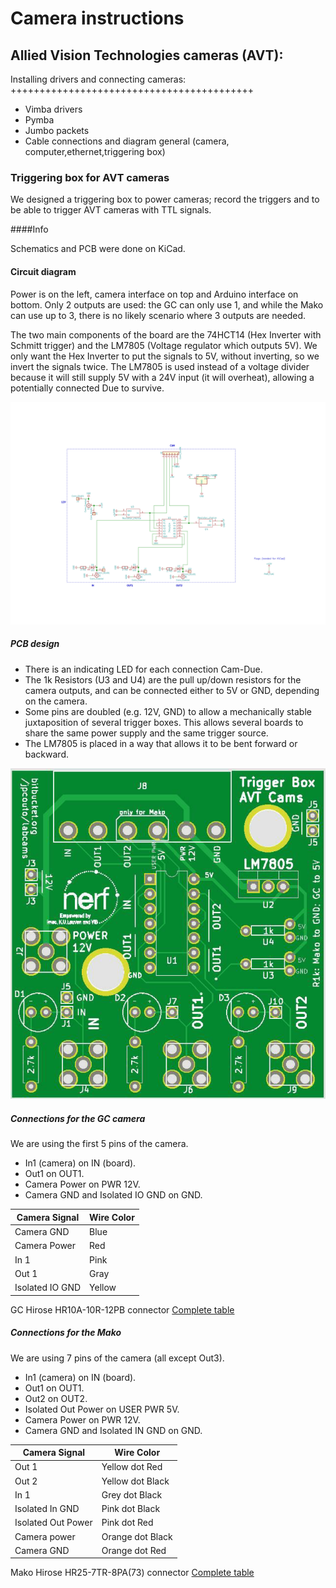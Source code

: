 Camera instructions
===================

Allied Vision Technologies cameras (AVT):
----------------------------------------

Installing drivers and connecting cameras:
++++++++++++++++++++++++++++++++++++++++++

* Vimba drivers
* Pymba
* Jumbo packets
* Cable connections and diagram 
     general (camera, computer,ethernet,triggering box)

### Triggering box for AVT cameras
We designed a triggering box to power cameras; record the triggers and to be able to trigger AVT cameras with TTL signals.

####Info

Schematics and PCB were done on KiCad.

#### Circuit diagram

Power is on the left, camera interface on top and Arduino interface on bottom.
Only 2 outputs are used: the GC can only use 1, and while the Mako can use up to 3, there is no likely scenario where 3 outputs are needed.

The two main components of the board are the 74HCT14 (Hex Inverter with Schmitt trigger) and the LM7805 (Voltage regulator which outputs 5V).
We only want the Hex Inverter to put the signals to 5V, without inverting, so we invert the signals twice.
The LM7805 is used instead of a voltage divider because it will still supply 5V with a 24V input (it will overheat), allowing a potentially connected Due to survive.

![picture](images/trigger_box_schematic.svg)

##### PCB design

* There is an indicating LED for each connection Cam-Due.
* The 1k Resistors (U3 and U4) are the pull up/down resistors for the camera outputs, and can be connected either to 5V or GND, depending on the camera.
* Some pins are doubled (e.g. 12V, GND) to allow a mechanically stable juxtaposition of several trigger boxes.
This allows several boards to share the same power supply and the same trigger source.
* The LM7805 is placed in a way that allows it to be bent forward or backward.

![picture](images/trigger_box_avt.png)

##### Connections for the GC camera

We are using the first 5 pins of the camera.

* In1 (camera) on IN (board).
* Out1 on OUT1.
* Camera Power on PWR 12V.
* Camera GND and Isolated IO GND on GND.

Camera Signal|Wire Color
------------ | ---------
Camera GND|Blue
Camera Power|Red
In 1| Pink
Out 1|Gray
Isolated IO GND|Yellow

GC Hirose HR10A-10R-12PB connector [Complete table](images/gc_conn.png)
 
##### Connections for the Mako

We are using 7 pins of the camera (all except Out3).

* In1 (camera) on IN (board).
* Out1 on OUT1.
* Out2 on OUT2.
* Isolated Out Power on USER PWR 5V.
* Camera Power on PWR 12V.
* Camera GND and Isolated IN GND on GND.

Camera Signal|Wire Color
------------ | ---------
Out 1|Yellow dot Red
Out 2|Yellow dot Black
In 1|Grey dot Black
Isolated In GND|Pink dot Black
Isolated Out Power|Pink dot Red
Camera power|Orange dot Black
Camera GND|Orange dot Red


Mako Hirose HR25-7TR-8PA(73) connector [Complete table](images/mako_conn.png)